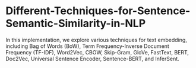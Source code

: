 # Different-Techniques-for-Sentence-Semantic-Similarity-in-NLP
In this implementation, we explore various techniques for text embedding, including Bag of Words (BoW), Term Frequency-Inverse Document Frequency (TF-IDF), Word2Vec, CBOW, Skip-Gram, GloVe, FastText, BERT, Doc2Vec, Universal Sentence Encoder, Sentence-BERT, and InferSent.

